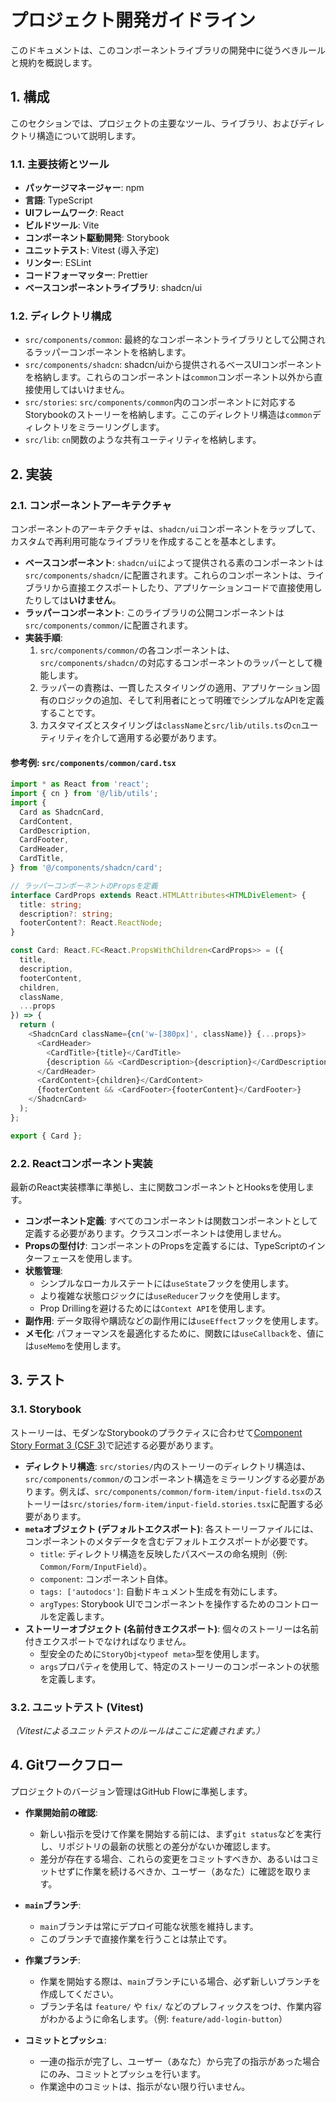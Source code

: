 # プロジェクト開発ガイドライン

このドキュメントは、このコンポーネントライブラリの開発中に従うべきルールと規約を概説します。

## 1. 構成

このセクションでは、プロジェクトの主要なツール、ライブラリ、およびディレクトリ構造について説明します。

### 1.1. 主要技術とツール

- **パッケージマネージャー**: npm
- **言語**: TypeScript
- **UIフレームワーク**: React
- **ビルドツール**: Vite
- **コンポーネント駆動開発**: Storybook
- **ユニットテスト**: Vitest (導入予定)
- **リンター**: ESLint
- **コードフォーマッター**: Prettier
- **ベースコンポーネントライブラリ**: shadcn/ui

### 1.2. ディレクトリ構成

- `src/components/common`: 最終的なコンポーネントライブラリとして公開されるラッパーコンポーネントを格納します。
- `src/components/shadcn`: shadcn/uiから提供されるベースUIコンポーネントを格納します。これらのコンポーネントは`common`コンポーネント以外から直接使用してはいけません。
- `src/stories`: `src/components/common`内のコンポーネントに対応するStorybookのストーリーを格納します。ここのディレクトリ構造は`common`ディレクトリをミラーリングします。
- `src/lib`: `cn`関数のような共有ユーティリティを格納します。

## 2. 実装

### 2.1. コンポーネントアーキテクチャ

コンポーネントのアーキテクチャは、`shadcn/ui`コンポーネントをラップして、カスタムで再利用可能なライブラリを作成することを基本とします。

- **ベースコンポーネント**: `shadcn/ui`によって提供される素のコンポーネントは`src/components/shadcn/`に配置されます。これらのコンポーネントは、ライブラリから直接エクスポートしたり、アプリケーションコードで直接使用したりしては**いけません**。
- **ラッパーコンポーネント**: このライブラリの公開コンポーネントは`src/components/common/`に配置されます。
- **実装手順**:
    1. `src/components/common/`の各コンポーネントは、`src/components/shadcn/`の対応するコンポーネントのラッパーとして機能します。
    2. ラッパーの責務は、一貫したスタイリングの適用、アプリケーション固有のロジックの追加、そして利用者にとって明確でシンプルなAPIを定義することです。
    3. カスタマイズとスタイリングは`className`と`src/lib/utils.ts`の`cn`ユーティリティを介して適用する必要があります。

#### 参考例: `src/components/common/card.tsx`

```typescript
import * as React from 'react';
import { cn } from '@/lib/utils';
import {
  Card as ShadcnCard,
  CardContent,
  CardDescription,
  CardFooter,
  CardHeader,
  CardTitle,
} from '@/components/shadcn/card';

// ラッパーコンポーネントのPropsを定義
interface CardProps extends React.HTMLAttributes<HTMLDivElement> {
  title: string;
  description?: string;
  footerContent?: React.ReactNode;
}

const Card: React.FC<React.PropsWithChildren<CardProps>> = ({
  title,
  description,
  footerContent,
  children,
  className,
  ...props
}) => {
  return (
    <ShadcnCard className={cn('w-[380px]', className)} {...props}>
      <CardHeader>
        <CardTitle>{title}</CardTitle>
        {description && <CardDescription>{description}</CardDescription>}
      </CardHeader>
      <CardContent>{children}</CardContent>
      {footerContent && <CardFooter>{footerContent}</CardFooter>}
    </ShadcnCard>
  );
};

export { Card };
```

### 2.2. Reactコンポーネント実装

最新のReact実装標準に準拠し、主に関数コンポーネントとHooksを使用します。

- **コンポーネント定義**: すべてのコンポーネントは関数コンポーネントとして定義する必要があります。クラスコンポーネントは使用しません。
- **Propsの型付け**: コンポーネントのPropsを定義するには、TypeScriptのインターフェースを使用します。
- **状態管理**:
    - シンプルなローカルステートには`useState`フックを使用します。
    - より複雑な状態ロジックには`useReducer`フックを使用します。
    - Prop Drillingを避けるためには`Context API`を使用します。
- **副作用**: データ取得や購読などの副作用には`useEffect`フックを使用します。
- **メモ化**: パフォーマンスを最適化するために、関数には`useCallback`を、値には`useMemo`を使用します。

## 3. テスト

### 3.1. Storybook

ストーリーは、モダンなStorybookのプラクティスに合わせて[Component Story Format 3 (CSF 3)](https://storybook.js.org/docs/react/writing-stories/introduction)で記述する必要があります。

- **ディレクトリ構造**: `src/stories/`内のストーリーのディレクトリ構造は、`src/components/common/`のコンポーネント構造をミラーリングする必要があります。例えば、`src/components/common/form-item/input-field.tsx`のストーリーは`src/stories/form-item/input-field.stories.tsx`に配置する必要があります。
- **`meta`オブジェクト (デフォルトエクスポート)**: 各ストーリーファイルには、コンポーネントのメタデータを含むデフォルトエクスポートが必要です。
    - `title`: ディレクトリ構造を反映したパスベースの命名規則（例: `Common/Form/InputField`）。
    - `component`: コンポーネント自体。
    - `tags: ['autodocs']`: 自動ドキュメント生成を有効にします。
    - `argTypes`: Storybook UIでコンポーネントを操作するためのコントロールを定義します。
- **ストーリーオブジェクト (名前付きエクスポート)**: 個々のストーリーは名前付きエクスポートでなければなりません。
    - 型安全のために`StoryObj<typeof meta>`型を使用します。
    - `args`プロパティを使用して、特定のストーリーのコンポーネントの状態を定義します。

### 3.2. ユニットテスト (Vitest)

_（Vitestによるユニットテストのルールはここに定義されます。）_

## 4. Gitワークフロー

プロジェクトのバージョン管理はGitHub Flowに準拠します。

- **作業開始前の確認**:
    - 新しい指示を受けて作業を開始する前には、まず`git status`などを実行し、リポジトリの最新の状態との差分がないか確認します。
    - 差分が存在する場合、これらの変更をコミットすべきか、あるいはコミットせずに作業を続けるべきか、ユーザー（あなた）に確認を取ります。

- **`main`ブランチ**:
    - `main`ブランチは常にデプロイ可能な状態を維持します。
    - このブランチで直接作業を行うことは禁止です。

- **作業ブランチ**:
    - 作業を開始する際は、`main`ブランチにいる場合、必ず新しいブランチを作成してください。
    - ブランチ名は `feature/` や `fix/` などのプレフィックスをつけ、作業内容がわかるように命名します。（例: `feature/add-login-button`）

- **コミットとプッシュ**:
    - 一連の指示が完了し、ユーザー（あなた）から完了の指示があった場合にのみ、コミットとプッシュを行います。
    - 作業途中のコミットは、指示がない限り行いません。
